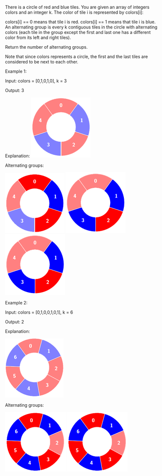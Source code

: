 There is a circle of red and blue tiles. You are given an array of integers colors and an integer k. The color of tile i is represented by colors[i]:

colors[i] == 0 means that tile i is red.
colors[i] == 1 means that tile i is blue.
An alternating group is every k contiguous tiles in the circle with alternating colors (each tile in the group except the first and last one has a different color from its left and right tiles).

Return the number of alternating groups.

Note that since colors represents a circle, the first and the last tiles are considered to be next to each other.

 

Example 1:

Input: colors = [0,1,0,1,0], k = 3

Output: 3

Explanation:
![alt text](image.png)

Alternating groups:

![alt text](image-1.png)
![alt text](image-2.png)
![alt text](image-3.png)

Example 2:

Input: colors = [0,1,0,0,1,0,1], k = 6

Output: 2

Explanation:

![alt text](image-4.png)

Alternating groups:

![alt text](image-5.png)
![alt text](image-6.png)
